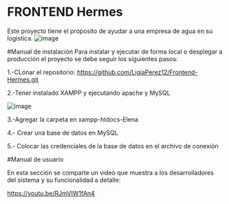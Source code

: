 # FRONTEND Hermes
Este proyecto tiene el proposito de ayudar a una empresa de agua en su logística.
![image](https://user-images.githubusercontent.com/38448479/220241674-53e14d34-87ff-4009-9d82-d99b6cecb48a.png)


#Manual de instalación 
Para instalar y ejecutar de forma local o desplegar a producción el proyecto se debe seguir los siguientes pasos:

1.-CLonar el repositorio:
https://github.com/LigiaPerez12/Frontend-Hermes.git

2.-Tener instalado XAMPP y ejecutando apache y MySQL

![image](https://user-images.githubusercontent.com/38448479/220241974-37b5f8f5-8b31-4a44-a155-d831187b60c6.png)

3.-Agregar la carpeta en xampp-htdocs-Elena

4.- Crear una base de datos en MySQL

5.- Colocar las credenciales de la base de datos en el archivo de conexión

#Manual de usuario

En esta sección se comparte un video que muestra a los desarrolladores del sistema y su funcionalidad a detalle:

https://youtu.be/RJmVIW1fAn4
